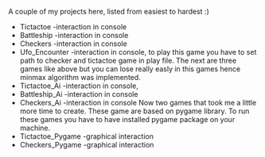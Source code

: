 A couple of my projects here, listed from easiest to hardest :)
* Tictactoe -interaction in console
* Battleship -interaction in console 
* Checkers -interaction in console
* Ufo_Encounter -interaction in console, to play this game you have to set path to checker and tictactoe game in play file.
The next are three games like above but you can lose really easly in this games hence minmax algorithm was implemented.
* Tictactoe_Ai -interaction in console, 
* Battleship_Ai -interaction in console
* Checkers_Ai -interaction in console
Now two games that took me a little more time to create. These game are based on pygame library. 
To run these games you have to have installed pygame package on your machine.
* Tictactoe_Pygame -graphical interaction
* Checkers_Pygame -graphical interaction
